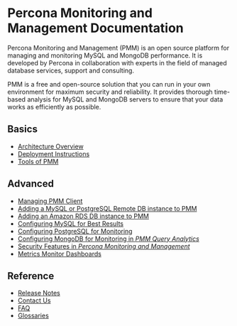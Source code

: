 # Percona Monitoring and Management Documentation

Percona Monitoring and Management (PMM) is an open source platform for managing and monitoring MySQL and MongoDB performance. It is developed by Percona in collaboration with experts in the field of managed database services, support and consulting.

PMM is a free and open-source solution that you can run in your own environment for maximum security and reliability. It provides thorough time-based analysis for MySQL and MongoDB servers to ensure that your data works as efficiently as possible.

## Basics

* [Architecture Overview](architecture.md)
* [Deployment Instructions](deploy/index.md)
* [Tools of PMM](tool.md)

## Advanced

* [Managing PMM Client](pmm-admin.md)
* [Adding a MySQL or PostgreSQL Remote DB instance to PMM](remote-instance.md)
* [Adding an Amazon RDS DB instance to PMM](amazon-rds.md)
* [Configuring MySQL for Best Results](conf-mysql.md)
* [Configuring PostgreSQL for Monitoring](conf-postgres.md)
* [Configuring MongoDB for Monitoring in *PMM Query Analytics*](conf-mongodb.md)
* [Security Features in *Percona Monitoring and Management*](security.md)
* [Metrics Monitor Dashboards](index.metrics-monitor.dashboard.md)

## Reference

* [Release Notes](release-notes/index.md)
* [Contact Us](contact.md)
* [FAQ](faq.md)
* [Glossaries](index.glossary.md)
